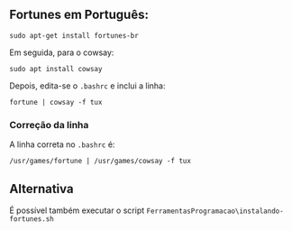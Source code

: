 ## Fortunes em Português:

`sudo apt-get install fortunes-br`

Em seguida, para o cowsay:

`sudo apt install cowsay`

Depois, edita-se o `.bashrc` e inclui a linha:

`fortune | cowsay -f tux`

### Correção da linha

A linha correta no `.bashrc` é:

`/usr/games/fortune | /usr/games/cowsay -f tux`

## Alternativa
É possível também executar o script `FerramentasProgramacao\instalando-fortunes.sh`
